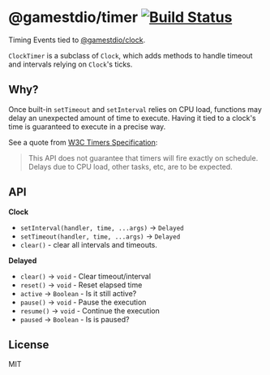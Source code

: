 # @gamestdio/timer [![Build Status](https://secure.travis-ci.org/gamestdio/timer.png?branch=master)](http://travis-ci.org/gamestdio/timer)

Timing Events tied to [@gamestdio/clock](https://github.com/gamestdio/clock).

`ClockTimer` is a subclass of `Clock`, which adds methods to handle timeout and
intervals relying on `Clock`'s ticks.

## Why?

Once built-in `setTimeout` and `setInterval` relies on CPU load, functions may
delay an unexpected amount of time to execute. Having it tied to a clock's time
is guaranteed to execute in a precise way.

See a quote from [W3C Timers Specification](http://www.w3.org/TR/2011/WD-html5-20110525/timers.html):

> This API does not guarantee that timers will fire exactly on schedule.  Delays
> due to CPU load, other tasks, etc, are to be expected.

## API

**Clock**

- `setInterval(handler, time, ...args)` -> `Delayed`
- `setTimeout(handler, time, ...args)` -> `Delayed`
- `clear()` - clear all intervals and timeouts.

**Delayed**

- `clear()` -> `void` - Clear timeout/interval
- `reset()` -> `void` - Reset elapsed time
- `active` -> `Boolean` - Is it still active?
- `pause()` -> `void` - Pause the execution
- `resume()` -> `void` - Continue the execution
- `paused` -> `Boolean` - Is is paused?

## License

MIT
